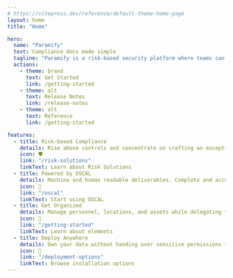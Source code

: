 ```yaml
---
# https://vitepress.dev/reference/default-theme-home-page
layout: home
title: "Home"

hero:
  name: "Paramify"
  text: Compliance docs made simple
  tagline: "Paramify is a risk-based security platform where teams can quickly organize an infosec strategy and automate compliance deliverables."
  actions:
    - theme: brand
      text: Get Started
      link: /getting-started
    - theme: alt
      text: Release Notes
      link: /release-notes
    - theme: alt
      text: Reference
      link: /getting-started

features:
  - title: Risk-based Compliance
    details: Rise above controls and concentrate on crafting an exceptional security strategy.
    icon: 🛡️
    link: "/risk-solutions"
    linkText: Learn about Risk Solutions
  - title: Powered by OSCAL
    details: Machine and human readable deliverables. Complete and accurate every time.
    icon: 🤖
    link: "/oscal"
    linkText: Start using OSCAL
  - title: Get Organized
    details: Manage personnel, locations, and assets while delegating tasks and responsibilities.
    icon: 📝
    link: "/getting-started"
    linkText: Learn about elements
  - title: Deploy Anywhere
    details: Own your data without handing over sensitive permissions to privileged agents.
    icon: 🚀
    link: "/deployment-options"
    linkText: Browse installation options
---
```

